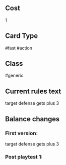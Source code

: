 ## Cost
1
## Card Type
#fast #action 
## Class
#generic 
## Current rules text
target defense gets plus 3
## Balance changes
### First version:
target defense gets plus 3
### Post playtest 1:
